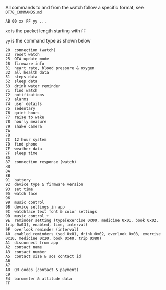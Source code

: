 
All commands to and from the watch follow a specific format, see [`DT78_COMMANDS.md`](https://github.com/fbiego/dt78/blob/master/DT78_COMMANDS.md)

`AB 00 xx FF yy ...`

`xx` is the packet length starting with `FF`

`yy` is the command type as shown below

```
20	connection (watch)
23	reset watch
25	OTA update mode
28	firmware info
31	heart rate, blood pressure & oxygen
32	all health data
51	steps data
52	sleep data
53	drink water reminder
71	find watch
72	notifications
73	alarms
74	user details
75	sedentary
76	quiet hours
77	raise to wake
78	hourly measure
79	shake camera
7A	
7B	
7C	12 hour system
7D	find phone
7E	weather data
7F	sleep time
85	
87	connection response (watch)
88	
8A	
8B	
91	battery
92	device type & firmware version
93	set time
95	watch face
96	
99	music control
9B	device settings in app
9C	watchface text font & color settings
9D	music control +
9E	reminder setting (type[exercise 0x00, medicine 0x01, book 0x02, trip 0x03], enabled, time, interval)
9F	overlook reminder (interval)
A0	enabled reminders (sed 0x01, drink 0x02, overlook 0x08, exercise 0x10, medicine 0x20, book 0x40, trip 0x80)
A1	disconnect from app
A2	contact name
A3	contact number
A5	contact size & sos contact id
A6	
A7	
A8	QR codes (contact & payment)
C9	
E4	barometer & altitude data
FF	
```
